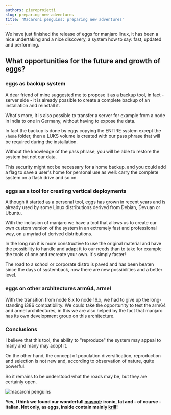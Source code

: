 ```yaml
---
authors: pieroproietti
slug: preparing-new-adventures
title: 'Macaroni penguins: preparing new adventures'
---
```


We have just finished the release of eggs for manjaro linux, it has been a nice undertaking and a nice discovery, a system how to say: fast, updated and performing.

## What opportunities for the future and growth of eggs?

### eggs as backup system

A dear friend of mine suggested me to propose it as a backup tool, in fact - server side - it is already possible to create a complete backup of an installation and reinstall it.

What's more, it is also possible to transfer a server for example from a node in India to one in Germany, without having to expose the data.

In fact the backup is done by eggs copying the ENTIRE system except the ```/home``` folder, then a LUKS volume is created with our pass phrase that will be required during the installation. 

Without the knowledge of the pass phrase, you will be able to restore the system but not our data.

This security might not be necessary for a home backup, and you could add a flag to save a user's home for personal use as well: carry the complete system on a flash drive and so on.


### eggs as a tool for creating vertical deployments

Although it started as a personal tool, eggs has grown in recent years and is already used by some Linux distributions derived from Debian, Devuan or Ubuntu.

With the inclusion of manjaro we have a tool that allows us to create our own custom version of the system in an extremely fast and professional way, on a myriad of derived distributions. 

In the long run it is more constructive to use the original material and have the possibility to handle and adapt it to our needs than to take for example the tools of one and recreate your own. It's simply faster!

The road to a school or corporate distro is paved and has been beaten since the days of systemback, now there are new possibilities and a better level.

### eggs on other architectures arm64, armel

With the transition from node 8.x to node 16.x, we had to give up the long-standing i386 compatibility. We could take the opportunity to test the arm64 and armel architectures, in this we are also helped by the fact that manjaro has its own development group on this architecture. 

### Conclusions

I believe that this tool, the ability to "reproduce" the system may appeal to many and many may adopt it.

On the other hand, the concept of population diversification, reproduction and selection is not new and, according to observation of nature, quite powerful.

So it remains to be understood what the roads may be, but they are certainly open.

![macaroni penguins](/images/macaroni-penguins.png)

**Yes, I think we found our wonderfull [mascot](https://en.wikipedia.org/wiki/Macaroni_penguin): ironic, fat and - of course - italian. Not only, as eggs, inside contain mainly [krill](https://penguins-eggs.net/2021/07/16/luks-krill/)!**

